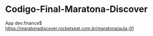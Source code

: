 # Codigo-Final-Maratona-Discover
App dev.finance$
https://maratonadiscover.rocketseat.com.br/maratona/aula-01
